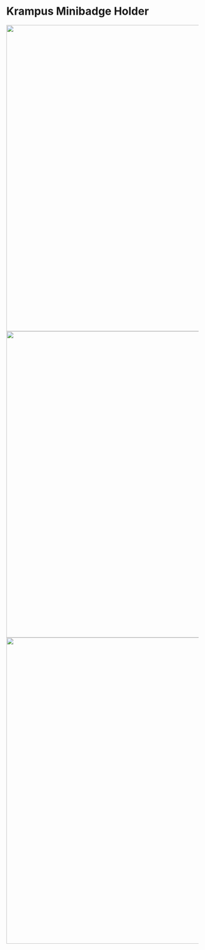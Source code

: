 # Krampus Minibadge Holder

<img src="krampus_minibadge_holder_image.jpg" width="800" />

<img src="krampus_minibadge_holder_front.png" width="800" />

<img src="krampus_minibadge_holder_back.png" width="800" />

